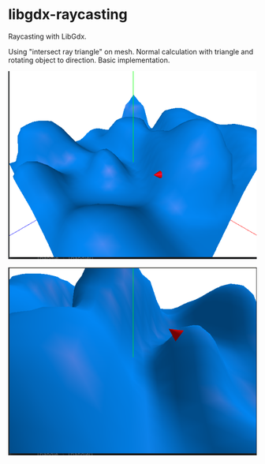 # libgdx-raycasting
Raycasting with LibGdx.

Using "intersect ray triangle" on mesh. Normal calculation with triangle and rotating object to direction. Basic implementation.

![Screenshot 1](desc/d1.png)

![Screenshot 1](desc/d2.png)